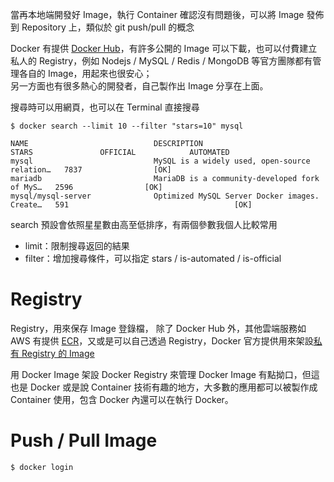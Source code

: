 當再本地端開發好 Image，執行 Container 確認沒有問題後，可以將 Image 發佈到 Repository 上，類似於 git push/pull 的概念

Docker 有提供 [Docker Hub](https://hub.docker.com/)，有許多公開的 Image 可以下載，也可以付費建立私人的 Registry，例如 Nodejs / MySQL / Redis / MongoDB 等官方團隊都有管理各自的 Image，用起來也很安心；  
另一方面也有很多熱心的開發者，自己製作出 Image 分享在上面。

搜尋時可以用網頁，也可以在 Terminal 直接搜尋

```
$ docker search --limit 10 --filter "stars=10" mysql

NAME                            DESCRIPTION                                     STARS               OFFICIAL            AUTOMATED
mysql                           MySQL is a widely used, open-source relation…   7837                [OK]
mariadb                         MariaDB is a community-developed fork of MyS…   2596                [OK]
mysql/mysql-server              Optimized MySQL Server Docker images. Create…   591                                     [OK]
```

search 預設會依照星星數由高至低排序，有兩個參數我個人比較常用

* limit：限制搜尋返回的結果
* filter：增加搜尋條件，可以指定 stars / is-automated / is-official 

# Registry

Registry，用來保存 Image 登錄檔， 除了 Docker Hub 外，其他雲端服務如 AWS 有提供 [ECR](https://aws.amazon.com/tw/ecr/)，又或是可以自己透過 Registry，Docker 官方提供用來架設[私有 Registry 的 Image](https://hub.docker.com/_/registry)

用 Docker Image 架設 Docker Registry 來管理 Docker Image 有點拗口，但這也是 Docker 或是說 Container 技術有趣的地方，大多數的應用都可以被製作成 Container 使用，包含 Docker 內還可以在執行 Docker。

# Push / Pull Image

```
$ docker login
```



